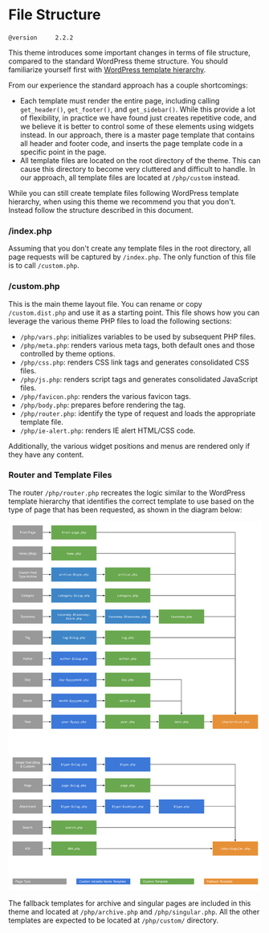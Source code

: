# File Structure

`@version     2.2.2`

This theme introduces some important changes in terms of file structure, compared to the standard WordPress theme structure. You should familiarize yourself first with [WordPress template hierarchy](https://developer.wordpress.org/themes/basics/template-hierarchy/).

From our experience the standard approach has a couple shortcomings:

* Each template must render the entire page, including calling `get_header()`, `get_footer()`, and `get_sidebar()`. While this provide a lot of flexibility, in practice we have found just creates repetitive code, and we believe it is better to control some of these elements using widgets instead. In our approach, there is a master page template that contains all header and footer code, and inserts the page template code in a specific point in the page.
* All template files are located on the root directory of the theme. This can cause this directory to become very cluttered and difficult to handle. In our approach, all template files are located at `/php/custom` instead.

While you can still create template files following WordPress template hierarchy, when using this theme we recommend you that you don't. Instead follow the structure described in this document.

### /index.php

Assuming that you don't create any template files in the root directory, all page requests will be captured by `/index.php`. The only function of this file is to call `/custom.php`.

### /custom.php

This is the main theme layout file. You can rename or copy `/custom.dist.php` and use it as a starting point. This file shows how you can leverage the various theme PHP files to load the following sections:

* `/php/vars.php`: initializes variables to be used by subsequent PHP files.
* `/php/meta.php`: renders various meta tags, both default ones and those controlled by theme options.
* `/php/css.php`: renders CSS link tags and generates consolidated CSS files.
* `/php/js.php`: renders script tags and generates consolidated JavaScript files.
* `/php/favicon.php`: renders the various favicon tags.
* `/php/body.php`: prepares before rendering the <body> tag.
* `/php/router.php`: identify the type of request and loads the appropriate template file.
* `/php/ie-alert.php`: renders IE alert HTML/CSS code.

Additionally, the various widget positions and menus are rendered only if they have any content.

### Router and Template Files

The router `/php/router.php` recreates the logic similar to the WordPress template hierarchy that identifies the correct template to use based on the type of page that has been requested, as shown in the diagram below:

![Lyquix WordPress Theme Router](./router.svg)

The fallback templates for archive and singular pages are included in this theme and located at `/php/archive.php` and `/php/singular.php`. All the other templates are expected to be located at `/php/custom/` directory.


